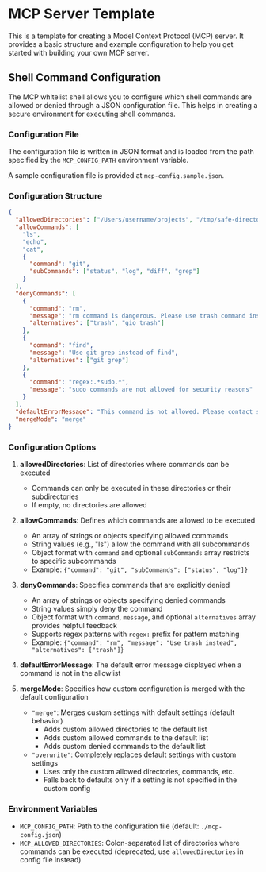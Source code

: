 # MCP Server Template

This is a template for creating a Model Context Protocol (MCP) server. It provides a basic structure and example configuration to help you get started with building your own MCP server.

## Shell Command Configuration

The MCP whitelist shell allows you to configure which shell commands are allowed or denied through a JSON configuration file. This helps in creating a secure environment for executing shell commands.

### Configuration File

The configuration file is written in JSON format and is loaded from the path specified by the `MCP_CONFIG_PATH` environment variable.

A sample configuration file is provided at `mcp-config.sample.json`.

### Configuration Structure

```json
{
  "allowedDirectories": ["/Users/username/projects", "/tmp/safe-directory"],
  "allowCommands": [
    "ls",
    "echo",
    "cat",
    {
      "command": "git",
      "subCommands": ["status", "log", "diff", "grep"]
    }
  ],
  "denyCommands": [
    {
      "command": "rm",
      "message": "rm command is dangerous. Please use trash command instead",
      "alternatives": ["trash", "gio trash"]
    },
    {
      "command": "find",
      "message": "Use git grep instead of find",
      "alternatives": ["git grep"]
    },
    {
      "command": "regex:.*sudo.*",
      "message": "sudo commands are not allowed for security reasons"
    }
  ],
  "defaultErrorMessage": "This command is not allowed. Please contact system administrator.",
  "mergeMode": "merge"
}
```

### Configuration Options

1. **allowedDirectories**: List of directories where commands can be executed

   - Commands can only be executed in these directories or their subdirectories
   - If empty, no directories are allowed

2. **allowCommands**: Defines which commands are allowed to be executed

   - An array of strings or objects specifying allowed commands
   - String values (e.g., "ls") allow the command with all subcommands
   - Object format with `command` and optional `subCommands` array restricts to specific subcommands
   - Example: `{"command": "git", "subCommands": ["status", "log"]}`

3. **denyCommands**: Specifies commands that are explicitly denied

   - An array of strings or objects specifying denied commands
   - String values simply deny the command
   - Object format with `command`, `message`, and optional `alternatives` array provides helpful feedback
   - Supports regex patterns with `regex:` prefix for pattern matching
   - Example: `{"command": "rm", "message": "Use trash instead", "alternatives": ["trash"]}`

4. **defaultErrorMessage**: The default error message displayed when a command is not in the allowlist

5. **mergeMode**: Specifies how custom configuration is merged with the default configuration

   - `"merge"`: Merges custom settings with default settings (default behavior)
     - Adds custom allowed directories to the default list
     - Adds custom allowed commands to the default list
     - Adds custom denied commands to the default list
   - `"overwrite"`: Completely replaces default settings with custom settings
     - Uses only the custom allowed directories, commands, etc.
     - Falls back to defaults only if a setting is not specified in the custom config

### Environment Variables

- `MCP_CONFIG_PATH`: Path to the configuration file (default: `./mcp-config.json`)
- `MCP_ALLOWED_DIRECTORIES`: Colon-separated list of directories where commands can be executed (deprecated, use `allowedDirectories` in config file instead)
